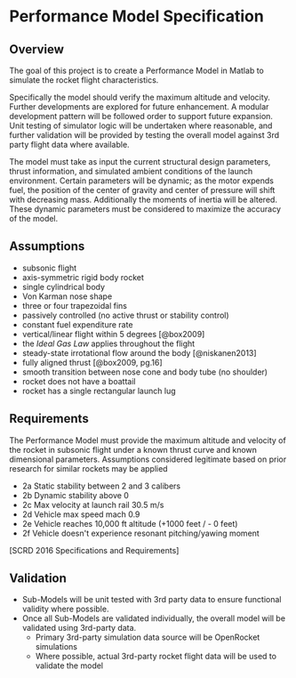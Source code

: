 # Performance Model Specification

## Overview 
The goal of this project is to create a Performance Model in Matlab to simulate the rocket flight characteristics.

Specifically the model should verify the maximum altitude and velocity.
Further developments are explored for future enhancement. 
A modular development pattern will be followed order to support future expansion. 
Unit testing of simulator logic will be undertaken where reasonable, and further validation will be provided by testing the overall model against 3rd party flight data where available.

The model must take as input the current structural design parameters, thrust information, and simulated ambient conditions of the launch environment.
Certain parameters will be dynamic; as the motor expends fuel, the position of the center of gravity and center of pressure will shift with decreasing mass. 
Additionally the moments of inertia will be altered. 
These dynamic parameters must be considered to maximize the accuracy of the model.

## Assumptions

- subsonic flight
- axis-symmetric rigid body rocket
- single cylindrical body 
- Von Karman nose shape
- three or four trapezoidal fins 
- passively controlled (no active thrust or stability control)
- constant fuel expenditure rate
- vertical/linear flight within 5 degrees [@box2009]
- the *Ideal Gas Law* applies throughout the flight
- steady-state irrotational flow around the body [@niskanen2013]
- fully aligned thrust [@box2009, pg.16]
- smooth transition between nose cone and body tube (no shoulder)
- rocket does not have a boattail
- rocket has a single rectangular launch lug

## Requirements
The Performance Model must provide the maximum altitude and velocity of the rocket in subsonic flight under a known thrust curve and known dimensional parameters. Assumptions considered legitimate based on prior research for similar rockets may be applied

- 2a Static stability between 2 and 3 calibers 
- 2b Dynamic stability above 0 
- 2c Max velocity at launch rail 30.5 m/s 
- 2d Vehicle max speed mach 0.9 
- 2e Vehicle reaches 10,000 ft altitude (+1000 feet / - 0 feet)
- 2f Vehicle doesn't experience resonant pitching/yawing moment

[SCRD 2016 Specifications and Requirements]

## Validation

- Sub-Models will be unit tested with 3rd party data to ensure functional validity where possible.
- Once all Sub-Models are validated individually, the overall model will be validated using 3rd-party data.
    - Primary 3rd-party simulation data source will be OpenRocket simulations
    - Where possible, actual 3rd-party rocket flight data will be used to validate the model

